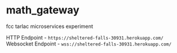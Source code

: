 # math_gateway

fcc tarlac microservices experiment

HTTP Endpoint - `https://sheltered-falls-30931.herokuapp.com/`
Websocket Endpoint - `wss://sheltered-falls-30931.herokuapp.com/`
